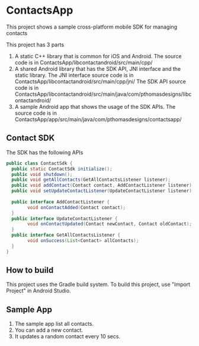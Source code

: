 # ContactsApp
This project shows a sample cross-platform mobile SDK for managing contacts

This project has 3 parts
1. A static C++ library that is common for iOS and Android. The source code is in ContactsApp/libcontactandroid/src/main/cpp/
2. A shared Android library that has the SDK API, JNI interface and the static library.
  The JNI interface source code is in ContactsApp/libcontactandroid/src/main/cpp/jni/
  The SDK API source code is in ContactsApp/libcontactandroid/src/main/java/com/pthomasdesigns/libcontactandroid/
3. A sample Android app that shows the usage of the SDK APIs. 
  The source code is in ContactsApp/app/src/main/java/com/pthomasdesigns/contactsapp/
## Contact SDK
The SDK has the following APIs
```java
public class ContactSdk {
  public static ContactSdk initialize();
  public void shutdown();
  public void getAllContacts(GetAllContactsListener listener);
  public void addContact(Contact contact, AddContactListener listener);
  public void setUpdateContactListener(UpdateContactListener listener);
  
  public interface AddContactListener {
        void onContactAdded(Contact contact);
  }
  public interface UpdateContactListener {
        void onContactUpdated(Contact newContact, Contact oldContact);
  }
  public interface GetAllContactsListener {
        void onSuccess(List<Contact> allContacts);
  }
}
```
## How to build   
This project uses the Gradle build system. To build this project, use "Import Project" in Android Studio.

## Sample App
1. The sample app list all contacts.
2. You can add a new contact.
3. It updates a random contact every 10 secs.
